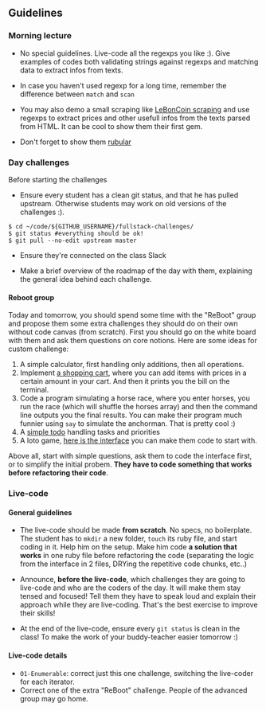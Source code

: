 ## Guidelines

### Morning lecture
- No special guidelines. Live-code all the regexps you like :). Give examples of codes both validating strings against regexps and matching data to extract infos from texts.

- In case you haven't used regexp for a long time, remember the difference between `match` and `scan`

- You may also demo a small scraping like [LeBonCoin scraping](https://gist.github.com/Papillard/10654300) and use regexps to extract prices and other usefull infos from the texts parsed from HTML. It can be cool to show them their first gem.

- Don't forget to show them [rubular](http://rubular.com/)

### Day challenges

Before starting the challenges

- Ensure every student has a clean git status, and that he has pulled upstream. Otherwise students may work on old versions of the challenges :).

```
$ cd ~/code/${GITHUB_USERNAME}/fullstack-challenges/
$ git status #everything should be ok!
$ git pull --no-edit upstream master
```

- Ensure they're connected on the class Slack

- Make a brief overview of the roadmap of the day with them, explaining the general idea behind each challenge.

#### Reboot group

Today and tomorrow, you should spend some time with the "ReBoot" group and propose them some extra challenges they should do on their own without code canvas (from scratch). First you should go on the white board with them and ask them questions on core notions. Here are some ideas for custom challenge:

1. A simple calculator, first handling only additions, then all operations.
1. Implement [a shopping cart](https://gist.github.com/gabriel-dehan/b74a6e92deac876a80e1), where you can add items with prices in a certain amount in your cart. And then it prints you the bill on the terminal.
1. Code a program simulating a horse race, where you enter horses, you run the race (which will shuffle the horses array) and then the command line outputs you the final results. You can make their program much funnier using `say` to simulate the anchorman. That is pretty cool :)
1. A [simple todo](http://youtu.be/vKZ3LiF6GJg?list=UUcOrCE3fuo2dkr5F_n9LalA) handling tasks and priorities
1. A loto game, [here is the interface](https://gist.github.com/Papillard/6e3708596071a3ea0648) you can make them code to start with.

Above all, start with simple questions, ask them to code the interface first, or to simplify the initial probem. **They have to code something that works before refactoring their code**.

### Live-code

#### General guidelines
- The live-code should be made **from scratch**. No specs, no boilerplate. The student has to `mkdir` a new folder, `touch` its ruby file, and start coding in it. Help him on the setup. Make him code **a solution that works** in one ruby file before refactoring the code (separating the logic from the interface in 2 files, DRYing the repetitive code chunks, etc..)

- Announce, **before the live-code**, which challenges they are going to live-code and who are the coders of the day. It will make them stay tensed and focused! Tell them they have to speak loud and explain their approach while they are live-coding. That's the best exercise to improve their skills!

- At the end of the live-code, ensure every `git status` is clean in the class! To make the work of your buddy-teacher easier tomorrow :)


#### Live-code details
- `O1-Enumerable`: correct just this one challenge, switching the live-coder for each iterator.
- Correct one of the extra "ReBoot" challenge. People of the advanced group may go home.
